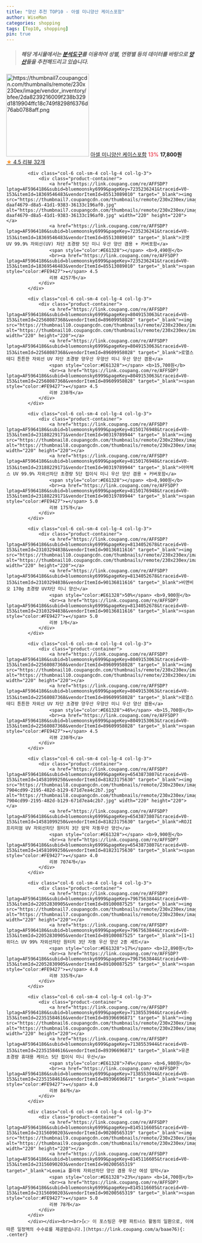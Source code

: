 ```yaml
---
title: "양산 추천 TOP10 - 아셀 미니양산 케이스포함"
author: WiseMan
categories: shopping
tags: [Top10, shopping]
pin: true
---
```


> ##### 해당 게시물에서는 [**분석도구**](https://itemscout.io/)를 이용하여 **성별**, **연령별** 등의 데이터를 바탕으로 [**양산**](https://link.coupang.com/a/baae76)들을 추천해드리고 있습니다.
<div class="container"><div class="row">
            <div class="col-6 col-sm-4 col-lg-4 col-lg-3">
                <div class="product-container">
                    <a href="https://link.coupang.com/re/AFFSDP?lptag=AF5964186&subid=bluemoonsky6999&pageKey=7276484778&traceid=V0-153&itemId=18568911766&vendorItemId=85711137637" target="_blank"><img src="https://thumbnail7.coupangcdn.com/thumbnails/remote/230x230ex/image/vendor_inventory/bfee/2da8239216009f238b329d1819904ffc18c749f8298f6376d76ab0788aff.png" alt="https://thumbnail7.coupangcdn.com/thumbnails/remote/230x230ex/image/vendor_inventory/bfee/2da8239216009f238b329d1819904ffc18c749f8298f6376d76ab0788aff.png" width="220" height="220"></a>
                    <a href="https://link.coupang.com/re/AFFSDP?lptag=AF5964186&subid=bluemoonsky6999&pageKey=7276484778&traceid=V0-153&itemId=18568911766&vendorItemId=85711137637" target="_blank">아셀 미니양산 케이스포함</a>
                    <span style="color:#E61328">13%</span> <b>17,800원</b>
                    <br><a href="https://link.coupang.com/re/AFFSDP?lptag=AF5964186&subid=bluemoonsky6999&pageKey=7276484778&traceid=V0-153&itemId=18568911766&vendorItemId=85711137637" target="_blank"><span style="color:#FE9427">★</span> 4.5
                    리뷰 32개</a>
                </div>
            </div>
            
            <div class="col-6 col-sm-4 col-lg-4 col-lg-3">
                <div class="product-container">
                    <a href="https://link.coupang.com/re/AFFSDP?lptag=AF5964186&subid=bluemoonsky6999&pageKey=7235236241&traceid=V0-153&itemId=18369546483&vendorItemId=85513089010" target="_blank"><img src="https://thumbnail7.coupangcdn.com/thumbnails/remote/230x230ex/image/retail/images/4094008028262424-daaf4679-d8a5-41d1-9383-36133c196af0.jpg" alt="https://thumbnail7.coupangcdn.com/thumbnails/remote/230x230ex/image/retail/images/4094008028262424-daaf4679-d8a5-41d1-9383-36133c196af0.jpg" width="220" height="220"></a>
                    <a href="https://link.coupang.com/re/AFFSDP?lptag=AF5964186&subid=bluemoonsky6999&pageKey=7235236241&traceid=V0-153&itemId=18369546483&vendorItemId=85513089010" target="_blank">코멧 UV 99.9% 자외선(UV) 차단 초경량 5단 미니 우산 양산 겸용 + 커버포함</a>
                    <span style="color:#E61328"></span> <b>9,490원</b>
                    <br><a href="https://link.coupang.com/re/AFFSDP?lptag=AF5964186&subid=bluemoonsky6999&pageKey=7235236241&traceid=V0-153&itemId=18369546483&vendorItemId=85513089010" target="_blank"><span style="color:#FE9427">★</span> 4.5
                    리뷰 4257개</a>
                </div>
            </div>
            
            <div class="col-6 col-sm-4 col-lg-4 col-lg-3">
                <div class="product-container">
                    <a href="https://link.coupang.com/re/AFFSDP?lptag=AF5964186&subid=bluemoonsky6999&pageKey=8049153063&traceid=V0-153&itemId=22568087368&vendorItemId=89609958028" target="_blank"><img src="https://thumbnail10.coupangcdn.com/thumbnails/remote/230x230ex/image/vendor_inventory/23a7/64ba85afdcec5333af5a6bfacf07e016c7d80d4dc062032035ace2cf8c21.jpg" alt="https://thumbnail10.coupangcdn.com/thumbnails/remote/230x230ex/image/vendor_inventory/23a7/64ba85afdcec5333af5a6bfacf07e016c7d80d4dc062032035ace2cf8c21.jpg" width="220" height="220"></a>
                    <a href="https://link.coupang.com/re/AFFSDP?lptag=AF5964186&subid=bluemoonsky6999&pageKey=8049153063&traceid=V0-153&itemId=22568087368&vendorItemId=89609958028" target="_blank">로열스테디 튼튼한 자외선 UV 차단 초경량 양우산 우양산 미니 우산 양산 겸용</a>
                    <span style="color:#E61328"></span> <b>15,700원</b>
                    <br><a href="https://link.coupang.com/re/AFFSDP?lptag=AF5964186&subid=bluemoonsky6999&pageKey=8049153063&traceid=V0-153&itemId=22568087368&vendorItemId=89609958028" target="_blank"><span style="color:#FE9427">★</span> 4.5
                    리뷰 230개</a>
                </div>
            </div>
            
            <div class="col-6 col-sm-4 col-lg-4 col-lg-3">
                <div class="product-container">
                    <a href="https://link.coupang.com/re/AFFSDP?lptag=AF5964186&subid=bluemoonsky6999&pageKey=8150176948&traceid=V0-153&itemId=23188229171&vendorItemId=90319789944" target="_blank"><img src="https://thumbnail8.coupangcdn.com/thumbnails/remote/230x230ex/image/vendor_inventory/05fc/e7e7c25e3b664caea969fa88df4624dc69faf4b5a658dd579850eb3cbb08.png" alt="https://thumbnail8.coupangcdn.com/thumbnails/remote/230x230ex/image/vendor_inventory/05fc/e7e7c25e3b664caea969fa88df4624dc69faf4b5a658dd579850eb3cbb08.png" width="220" height="220"></a>
                    <a href="https://link.coupang.com/re/AFFSDP?lptag=AF5964186&subid=bluemoonsky6999&pageKey=8150176948&traceid=V0-153&itemId=23188229171&vendorItemId=90319789944" target="_blank">아머렉스 UV 99.9% 자외선차단 초경량 5단 접이식 미니 우산 양산 겸용 + 커버포함</a>
                    <span style="color:#E61328"></span> <b>8,900원</b>
                    <br><a href="https://link.coupang.com/re/AFFSDP?lptag=AF5964186&subid=bluemoonsky6999&pageKey=8150176948&traceid=V0-153&itemId=23188229171&vendorItemId=90319789944" target="_blank"><span style="color:#FE9427">★</span> 5.0
                    리뷰 175개</a>
                </div>
            </div>
            
            <div class="col-6 col-sm-4 col-lg-4 col-lg-3">
                <div class="product-container">
                    <a href="https://link.coupang.com/re/AFFSDP?lptag=AF5964186&subid=bluemoonsky6999&pageKey=8134052678&traceid=V0-153&itemId=23103294838&vendorItemId=90136811616" target="_blank"><img src="https://thumbnail10.coupangcdn.com/thumbnails/remote/230x230ex/image/vendor_inventory/5c0f/5129856e77f63cd135fbae557d7c49ad409b5b167585de9a0980a7201cdf.jpg" alt="https://thumbnail10.coupangcdn.com/thumbnails/remote/230x230ex/image/vendor_inventory/5c0f/5129856e77f63cd135fbae557d7c49ad409b5b167585de9a0980a7201cdf.jpg" width="220" height="220"></a>
                    <a href="https://link.coupang.com/re/AFFSDP?lptag=AF5964186&subid=bluemoonsky6999&pageKey=8134052678&traceid=V0-153&itemId=23103294838&vendorItemId=90136811616" target="_blank">비앤비오 170g 초경량 UV차단 미니 양산</a>
                    <span style="color:#E61328">50%</span> <b>9,900원</b>
                    <br><a href="https://link.coupang.com/re/AFFSDP?lptag=AF5964186&subid=bluemoonsky6999&pageKey=8134052678&traceid=V0-153&itemId=23103294838&vendorItemId=90136811616" target="_blank"><span style="color:#FE9427">★</span> 5.0
                    리뷰 1개</a>
                </div>
            </div>
            
            <div class="col-6 col-sm-4 col-lg-4 col-lg-3">
                <div class="product-container">
                    <a href="https://link.coupang.com/re/AFFSDP?lptag=AF5964186&subid=bluemoonsky6999&pageKey=8049153063&traceid=V0-153&itemId=22568087368&vendorItemId=89609958028" target="_blank"><img src="https://thumbnail10.coupangcdn.com/thumbnails/remote/230x230ex/image/vendor_inventory/23a7/64ba85afdcec5333af5a6bfacf07e016c7d80d4dc062032035ace2cf8c21.jpg" alt="https://thumbnail10.coupangcdn.com/thumbnails/remote/230x230ex/image/vendor_inventory/23a7/64ba85afdcec5333af5a6bfacf07e016c7d80d4dc062032035ace2cf8c21.jpg" width="220" height="220"></a>
                    <a href="https://link.coupang.com/re/AFFSDP?lptag=AF5964186&subid=bluemoonsky6999&pageKey=8049153063&traceid=V0-153&itemId=22568087368&vendorItemId=89609958028" target="_blank">로열스테디 튼튼한 자외선 UV 차단 초경량 양우산 우양산 미니 우산 양산 겸용</a>
                    <span style="color:#E61328">46%</span> <b>15,700원</b>
                    <br><a href="https://link.coupang.com/re/AFFSDP?lptag=AF5964186&subid=bluemoonsky6999&pageKey=8049153063&traceid=V0-153&itemId=22568087368&vendorItemId=89609958028" target="_blank"><span style="color:#FE9427">★</span> 4.5
                    리뷰 230개</a>
                </div>
            </div>
            
            <div class="col-6 col-sm-4 col-lg-4 col-lg-3">
                <div class="product-container">
                    <a href="https://link.coupang.com/re/AFFSDP?lptag=AF5964186&subid=bluemoonsky6999&pageKey=6543873807&traceid=V0-153&itemId=14581099250&vendorItemId=81823175630" target="_blank"><img src="https://thumbnail8.coupangcdn.com/thumbnails/remote/230x230ex/image/retail/images/3746893547917667-7904cd99-2195-482d-b129-671d7ea4c2b7.jpg" alt="https://thumbnail8.coupangcdn.com/thumbnails/remote/230x230ex/image/retail/images/3746893547917667-7904cd99-2195-482d-b129-671d7ea4c2b7.jpg" width="220" height="220"></a>
                    <a href="https://link.coupang.com/re/AFFSDP?lptag=AF5964186&subid=bluemoonsky6999&pageKey=6543873807&traceid=V0-153&itemId=14581099250&vendorItemId=81823175630" target="_blank">ROJI 프리미엄 UV 자외선차단 원터치 3단 암막 자동우산 양산</a>
                    <span style="color:#E61328"></span> <b>9,900원</b>
                    <br><a href="https://link.coupang.com/re/AFFSDP?lptag=AF5964186&subid=bluemoonsky6999&pageKey=6543873807&traceid=V0-153&itemId=14581099250&vendorItemId=81823175630" target="_blank"><span style="color:#FE9427">★</span> 4.0
                    리뷰 7074개</a>
                </div>
            </div>
            
            <div class="col-6 col-sm-4 col-lg-4 col-lg-3">
                <div class="product-container">
                    <a href="https://link.coupang.com/re/AFFSDP?lptag=AF5964186&subid=bluemoonsky6999&pageKey=7967563844&traceid=V0-153&itemId=22052830905&vendorItemId=89100087525" target="_blank"><img src="https://thumbnail7.coupangcdn.com/thumbnails/remote/230x230ex/image/vendor_inventory/376d/55d11011a7469c0f14eece70f4f8101e690d22dde184f2ed8b1ef911d9c5.jpg" alt="https://thumbnail7.coupangcdn.com/thumbnails/remote/230x230ex/image/vendor_inventory/376d/55d11011a7469c0f14eece70f4f8101e690d22dde184f2ed8b1ef911d9c5.jpg" width="220" height="220"></a>
                    <a href="https://link.coupang.com/re/AFFSDP?lptag=AF5964186&subid=bluemoonsky6999&pageKey=7967563844&traceid=V0-153&itemId=22052830905&vendorItemId=89100087525" target="_blank">[1+1] 위더스 UV 99% 자외선차단 원터치 3단 자동 우산 양산 2종 세트</a>
                    <span style="color:#E61328">17%</span> <b>12,890원</b>
                    <br><a href="https://link.coupang.com/re/AFFSDP?lptag=AF5964186&subid=bluemoonsky6999&pageKey=7967563844&traceid=V0-153&itemId=22052830905&vendorItemId=89100087525" target="_blank"><span style="color:#FE9427">★</span> 4.0
                    리뷰 335개</a>
                </div>
            </div>
            
            <div class="col-6 col-sm-4 col-lg-4 col-lg-3">
                <div class="product-container">
                    <a href="https://link.coupang.com/re/AFFSDP?lptag=AF5964186&subid=bluemoonsky6999&pageKey=7138553944&traceid=V0-153&itemId=22351584616&vendorItemId=89396696871" target="_blank"><img src="https://thumbnail6.coupangcdn.com/thumbnails/remote/230x230ex/image/vendor_inventory/c5e7/4cb72df31556d89f89efe520d7c4a80a6822d41e7e834c448a321a4ce130.jpg" alt="https://thumbnail6.coupangcdn.com/thumbnails/remote/230x230ex/image/vendor_inventory/c5e7/4cb72df31556d89f89efe520d7c4a80a6822d41e7e834c448a321a4ce130.jpg" width="220" height="220"></a>
                    <a href="https://link.coupang.com/re/AFFSDP?lptag=AF5964186&subid=bluemoonsky6999&pageKey=7138553944&traceid=V0-153&itemId=22351584616&vendorItemId=89396696871" target="_blank">유콘 초경량 휴대용 케이스 5단 접이식 미니 우산</a>
                    <span style="color:#E61328">74%</span> <b>6,980원</b>
                    <br><a href="https://link.coupang.com/re/AFFSDP?lptag=AF5964186&subid=bluemoonsky6999&pageKey=7138553944&traceid=V0-153&itemId=22351584616&vendorItemId=89396696871" target="_blank"><span style="color:#FE9427">★</span> 4.0
                    리뷰 84개</a>
                </div>
            </div>
            
            <div class="col-6 col-sm-4 col-lg-4 col-lg-3">
                <div class="product-container">
                    <a href="https://link.coupang.com/re/AFFSDP?lptag=AF5964186&subid=bluemoonsky6999&pageKey=8145116605&traceid=V0-153&itemId=23156090203&vendorItemId=90200565319" target="_blank"><img src="https://thumbnail9.coupangcdn.com/thumbnails/remote/230x230ex/image/vendor_inventory/1048/0fced81b6b56f22bf8e57ee29976cf6dab771ba1631a8a0074dbc81e140e.png" alt="https://thumbnail9.coupangcdn.com/thumbnails/remote/230x230ex/image/vendor_inventory/1048/0fced81b6b56f22bf8e57ee29976cf6dab771ba1631a8a0074dbc81e140e.png" width="220" height="220"></a>
                    <a href="https://link.coupang.com/re/AFFSDP?lptag=AF5964186&subid=bluemoonsky6999&pageKey=8145116605&traceid=V0-153&itemId=23156090203&vendorItemId=90200565319" target="_blank">Leomia 플라워 자외선차단 양산 겸용 우산 여성 암막</a>
                    <span style="color:#E61328">23%</span> <b>14,700원</b>
                    <br><a href="https://link.coupang.com/re/AFFSDP?lptag=AF5964186&subid=bluemoonsky6999&pageKey=8145116605&traceid=V0-153&itemId=23156090203&vendorItemId=90200565319" target="_blank"><span style="color:#FE9427">★</span> 5.0
                    리뷰 78개</a>
                </div>
            </div>
            </div></div><br><br>[👉 이 포스팅은 쿠팡 파트너스 활동의 일환으로, 이에 따른 일정액의 수수료를 제공받습니다.](https://link.coupang.com/a/baae76){: .center}